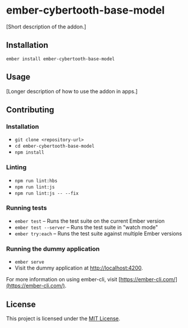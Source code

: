 ember-cybertooth-base-model
==============================================================================

[Short description of the addon.]

Installation
------------------------------------------------------------------------------

```
ember install ember-cybertooth-base-model
```


Usage
------------------------------------------------------------------------------

[Longer description of how to use the addon in apps.]


Contributing
------------------------------------------------------------------------------

### Installation

* `git clone <repository-url>`
* `cd ember-cybertooth-base-model`
* `npm install`

### Linting

* `npm run lint:hbs`
* `npm run lint:js`
* `npm run lint:js -- --fix`

### Running tests

* `ember test` – Runs the test suite on the current Ember version
* `ember test --server` – Runs the test suite in "watch mode"
* `ember try:each` – Runs the test suite against multiple Ember versions

### Running the dummy application

* `ember serve`
* Visit the dummy application at [http://localhost:4200](http://localhost:4200).

For more information on using ember-cli, visit [https://ember-cli.com/](https://ember-cli.com/).

License
------------------------------------------------------------------------------

This project is licensed under the [MIT License](LICENSE.md).
